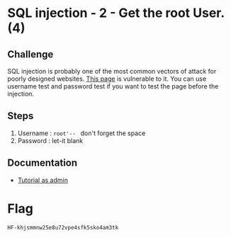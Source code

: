 #  SQL injection - 2 - Get the root User. (4) 

## Challenge 
SQL injection is probably one of the most common vectors of attack for poorly designed websites.
<a href="https://beginnersqli.hfctf.ca/">This page</a> is vulnerable to it. You can use username 
test and password test if you want to test the page before the injection.

## Steps
1. Username : `root'-- ` don't forget the space
2. Password : let-it blank

## Documentation
- <a href="http://hwang.cisdept.cpp.edu/swanew/Text/SQL-Injection.htm">Tutorial as admin</a>

# Flag
`HF-khjsmmnw25e8u72vpe4sfk5sko4am3tk`
